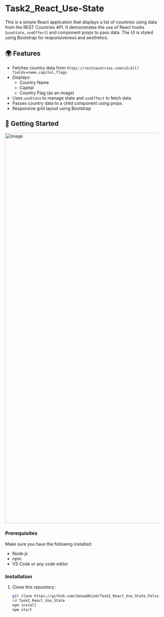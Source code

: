 # Task2_React_Use-State

This is a simple React application that displays a list of countries using data from the REST Countries API. It demonstrates the use of React hooks (`useState`, `useEffect`) and component props to pass data. The UI is styled using Bootstrap for responsiveness and aesthetics.

## 🌍 Features

- Fetches country data from `https://restcountries.com/v2/all?fields=name,capital,flags`
- Displays:
  - Country Name
  - Capital
  - Country Flag (as an image)
- Uses `useState` to manage state and `useEffect` to fetch data
- Passes country data to a child component using props
- Responsive grid layout using Bootstrap

## 🚀 Getting Started
<img width="1280" alt="image" src="https://github.com/user-attachments/assets/0ef2aa08-3e0e-40fb-abee-cbe02bea5205" />


### Prerequisites

Make sure you have the following installed:

- Node.js
- npm
- VS Code or any code editor

### Installation

1. Clone this repository:

   ```bash
   git clone https://github.com/SanaaObied/Task2_React_Use_State_Palsoft
   cd Task2_React_Use_State
   npm install
   npm start

